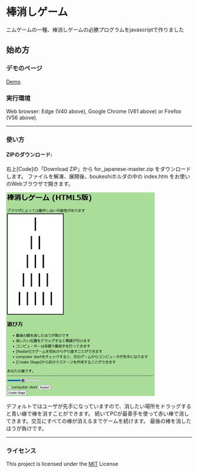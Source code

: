 棒消しゲーム
====

ニムゲームの一種、棒消しゲームの必勝プログラムをjavascriptで作りました

## 始め方

### デモのページ

[Demo](http://mession.mydns.jp/~gigaho/bokesi/js_boukeshi/)

### 実行環境

Web browser: Edge (V40 above), Google Chrome (V61 above) or Firefox (V56 above).  

---
### 使い方
####  ZIPのダウンロード:

右上[Code]の「Download ZIP」から for_japanese-master.zip をダウンロードします。
ファイルを解凍、展開後、boukeshiホルダの中の index.htm をお使いのWebブラウザで開きます。

![HTML初期画像](boukeshi/screenshot.jpg)

デフォルトではユーザが先手になっていますので、消したい場所をドラッグすると青い線で棒を消すことができます。
続いてPCが最善手を使って赤い棒で消してきます。交互にすべての棒が消えるまでゲームを続けます。
最後の棒を消したほうが負けです。

---

### ライセンス

This project is licensed under the [MIT](https://raw.githubusercontent.com/b4b4r07/dotfiles/master/doc/LICENSE-MIT.txt) License



